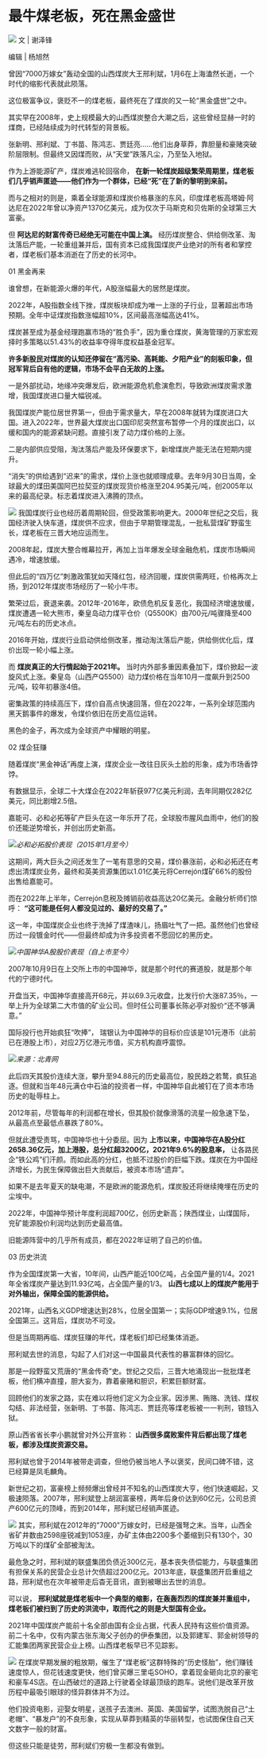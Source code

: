 # 最牛煤老板，死在黑金盛世

![](https://inews.gtimg.com/news_bt/OqskI01YkONH8CQryPOHKsI6f56a8iJxk6Rlf7NCMpxJkAA/1000)
文 | 谢泽锋

编辑 | 杨旭然

曾因“7000万嫁女”轰动全国的山西煤炭大王邢利斌，1月6在上海溘然长逝，一个时代的缩影代表就此陨落。

这位极富争议，褒贬不一的煤老板，最终死在了煤炭的又一轮“黑金盛世”之中。

其实早在2008年，史上规模最大的山西煤炭整合大潮之后，这些曾经显赫一时的煤商，已经陆续成为时代转型的背景板。

张新明、邢利斌、丁书苗、陈鸿志、贾廷亮……他们出身草莽，靠胆量和豪赌突破阶层限制。但最终又因煤而败，从“天堂”跌落凡尘，乃至坠入地狱。

作为上游能源矿产，煤炭难逃轮回宿命， **在新一轮煤炭超级繁荣周期里，煤老板们几乎销声匿迹——他们作为一个群体，已经“死”在了新的黎明到来前。**

而与之相对的则是，乘着全球能源和煤炭价格暴涨的东风，印度煤老板高塔姆·阿达尼在2022年曾以净资产1370亿美元，成为仅次于马斯克和贝佐斯的全球第三大富豪。

但 **阿达尼的财富传奇已经绝无可能在中国上演。**
经历煤炭整合、供给侧改革、淘汰落后产能，一轮重组兼并后，国有资本已成我国煤炭产业绝对的所有者和掌控者，煤老板们基本消逝在了历史的长河中。

01 黑金再来

谁曾想，在新能源火爆的年代，A股涨幅最大的居然是煤炭。

2022年，A股指数全线下挫，煤炭板块却成为唯一上涨的子行业，显著超出市场预期。全年中证煤炭指数涨幅超10%，区间最高涨幅高达41%。

煤炭甚至成为基金经理跑赢市场的“胜负手”，因为重仓煤炭，黄海管理的万家宏观择时多策略以51.43%的收益率夺得年度权益基金冠军。

**许多新股民对煤炭的认知还停留在“高污染、高耗能、夕阳产业”的刻板印象，但冠军背后自有他的逻辑，市场不会平白无故的上涨。**

一是外部扰动，地缘冲突爆发后，欧洲能源危机愈演愈烈，导致欧洲煤炭需求激增，我国煤炭进口量大幅锐减。

我国煤炭产能位居世界第一，但由于需求量大，早在2008年就转为煤炭进口大国。进入2022年，世界最大煤炭出口国印尼突然宣布暂停一个月的煤炭出口，以缓和国内的能源紧缺问题。直接引发了动力煤价格的上涨。

二是内部供应受阻，淘汰落后产能及环保要求下，新增煤炭产能无法在短期内提升。

“消失”的供给遇到“迟来”的需求，煤价上涨也就顺理成章。去年9月30日当周，全球最大的煤田美国阿巴拉契亚的煤炭现货价格涨至204.95美元/吨，创2005年以来的最高纪录。标志着煤炭进入沸腾的顶点。

![](https://inews.gtimg.com/news_bt/OwTkf6BofPubTJatOM1d8EAD8L4ycPi9-amKtIfbbTNj4AA/1000)
我国煤炭行业也经历着周期轮回，但受政策影响更大。2000年世纪之交后，我国经济驶入快车道，煤炭供不应求，但由于早期管理混乱，一批私营煤矿野蛮生长，煤老板在三晋大地应运而生。

2008年起，煤炭大整合帷幕拉开，再加上当年爆发全球金融危机，煤炭市场瞬间遇冷，增速放缓。

但此后的“四万亿”刺激政策犹如天降红包，经济回暖，煤炭供需两旺，价格再次上扬，到2012年煤炭市场经历了一轮小牛市。

繁荣过后，衰退来袭。2012年-2016年，欧债危机反复恶化，我国经济增速放缓，煤炭遭遇一轮大熊市，秦皇岛动力煤平仓价（Q5500K）由700元/吨骤降至400元/吨左右的历史冰点。

2016年开始，煤炭行业启动供给侧改革，推动淘汰落后产能，供给侧优化后，煤价出现一轮小幅上涨。

而 **煤炭真正的大行情起始于2021年。**
当时内外部多重因素叠加下，煤价掀起一波旋风式上涨。秦皇岛（山西产Q5500）动力煤价格在当年10月一度飙升到2500元/吨，较年初暴涨4倍。

密集政策的持续高压下，煤价自高点快速回落，但在2022年，一系列全球范围内黑天鹅事件的爆发，令煤价依旧在历史高位运转。

黑色的金子，再次成为全球资产中耀眼的明星。

02 煤企狂赚

随着煤炭“黑金神话”再度上演，煤炭企业一改往日灰头土脸的形象，成为市场香饽饽。

有数据显示，全球二十大煤企在2022年斩获977亿美元利润，去年同期仅282亿美元，同比剧增2.5倍。

嘉能可、必和必拓等矿产巨头在这一年乐开了花，全球股市腥风血雨中，他们的股价还能逆势增长，并创出历史新高。

![](https://inews.gtimg.com/news_bt/O0tBXcIokRvhLSyeU18hIHKydxInbUX3tvQNTiBENRql4AA/1000)_必和必拓股价表现（2015年1月至今）_

这期间，两大巨头之间还发生了一笔有意思的交易，煤价暴涨前，必和必拓还在考虑出清煤炭业务，最终和英美资源集团以1.01亿美元将Cerrejón煤矿66%的股份出售给嘉能可。

而在2022年上半年，Cerrejón息税及摊销前收益高达20亿美元。金融分析师们惊呼： **“这可能是任何人都没见过的、最好的交易了。”**

这一年，中国煤炭企业也终于洗掉了煤渣味儿，扬眉吐气了一把。虽然他们也曾经历过一段镀金时代——但最终却成为许多投资者不愿回忆的黑历史。

![](https://inews.gtimg.com/news_bt/OxtSUO32bBXGOba2HPSmMIdihwXS9QF4OiCJsWSuqHa5MAA/1000)_中国神华A股股价表现（自上市至今）_

2007年10月9日在上交所上市的中国神华，就是那个时代的赛道股，就是那个年代的宁德时代。

开盘当天，中国神华直接高开68元，并以69.3元收盘，比发行价大涨87.35％，一举上升为全球第二大市值的矿业公司。但时任公司董事长陈必亭对股价“还不够满意。”

国际投行也开始疯狂“吹捧”， 瑞银认为中国神华的目标价应该是101元港币（此前已在港股上市），对应2万亿港元市值，买方机构直呼震惊。

![](https://inews.gtimg.com/news_bt/O5H6XthPA2xtLvXZmqh92SNcXf8OaqERc_iwy02tDCz94AA/1000)_来源：北青网_

此后四天其股价连续大涨，攀升至94.88元的历史最高位，股民趋之若鹜，疯狂追逐。但就和当年48元满仓中石油的投资者一样，中国神华自此被钉在了资本市场历史的耻辱柱上。

2012年前，尽管每年的利润都在增长，但其股价就像滑落的流星一般急速下坠，从最高点至最低点暴跌了80%。

但就此遭受责骂，中国神华也十分委屈。因为 **上市以来，中国神华在A股分红2658.36亿元，加上港股，总分红超3200亿，2021年9.6%的股息率，**
让各路民企“铁公鸡”们汗颜。而如此高的分红，也抵不过股价的巨幅下跌。煤炭在为中国经济增长，为民生保障做出巨大贡献后，被资本市场“遗弃”。

如果不是去年夏天的缺电潮，不是欧洲的能源危机，煤炭股还将继续掩埋在历史的尘埃中。

2022年，中国神华预计年度利润超700亿，创历史新高；陕西煤业，山煤国际，兖矿能源股价利润均达到历史最高值。

旧能源阵营中的几乎所有成员，都在2022年证明了自己的价值。

03 历史洪流

作为全国煤炭第一大省，10年间，山西产能近100亿吨，占全国产量的1/4。2021年全省煤炭产量达到11.93亿吨，占全国产量的1/3。
**山西七成以上的煤炭产能用于对外输出，保障全国的能源供给。**

2021年，山西名义GDP增速达到28%，位居全国第一；实际GDP增速9.1%，位居全国第三。这背后，煤炭功不可没。

但是当周期再临、煤炭狂赚的年代，煤老板们却已经集体消逝。

邢利斌去世的消息，勾起了人们对这一中国最具代表性的暴富群体的回忆。

那是一段野蛮又荒唐的“黑金传奇”史。世纪之交后，三晋大地涌现出一批批煤老板，他们横冲直撞，胆大妄为，靠着豪赌和胆识，积累巨额财富。

回顾他们的发家之路，实在难以将他们定义为企业家。因涉黑、贿赂、洗钱、煤权勾结、非法经营，张新明、丁书苗、陈鸿志、贾廷亮等煤老板被一一判刑，锒铛入狱。

原山西省省长李小鹏就曾对外公开宣称： **山西很多腐败案件背后都出现了煤老板，都涉及煤炭资源交易。**

邢利斌也曾于2014年被带走调查，但他仍被当地人予以褒奖，民间口碑不错，这已经算是凤毛麟角。

新世纪之初，富豪榜上频频爆出曾经并不知名的山西煤炭大亨，他们快速崛起，又极速陨落。2007年，邢利斌登上胡润富豪榜，两年后身价达到60亿元，公司总资产600亿元的顶峰，而到2014年，邢利斌已经销声匿迹。

![](https://inews.gtimg.com/news_bt/O-ng6Hsx4VafUxTWikRa-d2QK_BmfEtFPtGjF7N6ReALcAA/1000)
其实，邢利斌在2012年的"7000"万嫁女时，已经是强弩之末。当年，山西全省矿井数由2598座锐减到1053座，办矿主体由2200多个萎缩到只有130个，30万吨以下的煤矿全部被淘汰。

最危急之时，邢利斌的联盛集团负债近300亿元，基本丧失债偿能力，与联盛集团有担保关系的民营企业总计欠债超过200亿元。2013年底，联盛集团开启重组之路，邢利斌也在次年被带走后杳无音讯，直到被曝出去世的消息。

可以说， **邢利斌就是煤老板中一个典型的缩影，在轰轰烈烈的煤炭兼并重组中，煤老板们被扫到了历史的洪流中，取而代之的则是大型国有企业。**

2021年中国煤炭产能前十名全部由国有企业占据，代表人民持有这些价值资源。前二十名中，仅有内蒙古张东海父子创办的伊泰集团，以及郭建军、郭金树领导的汇能集团两家民营企业上榜。山西煤老板早已不见踪影。

![](https://inews.gtimg.com/news_bt/O2FVUQq4N_eVaqUuEPFlN1WggN87w38cpw4JvjebByQ_QAA/1000)
在煤炭早期发展的粗放期，催生了“煤老板”这群特殊的“历史怪胎”，他们赚钱速度惊人，但花钱速度更快，他们曾买爆三里屯SOHO，拿着现金砸向北京的豪宅和豪车4S店。在山西破烂的道路上行驶着全球最顶级的跑车。说他们是改革开放历程中最吸引眼球的怪异群体并不为过。

他们投资电影，迎娶女明星，送孩子去澳洲、英国、美国留学，试图洗脱自己“土老帽”、“暴发户”的不良形象，实现从草莽到精英的华丽转型，也试图保住自己天文数字一般的财富。

但这些只能是徒劳，邢利斌们穷极一生都没有做到。

